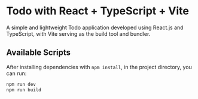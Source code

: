 # Todo with React + TypeScript + Vite

A simple and lightweight Todo application developed using React.js and TypeScript, with Vite serving as the build tool and bundler.

## Available Scripts

After installing dependencies with `npm install`, in the project directory, you can run:

```bash
npm run dev
npm run build
```
